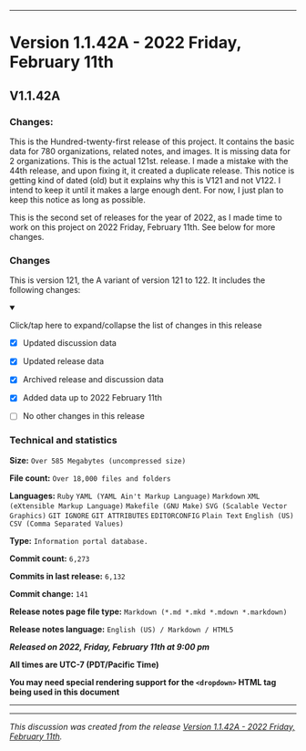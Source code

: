 
***

# Version 1.1.42A - 2022 Friday, February 11th

## V1.1.42A

### Changes:

This is the Hundred-twenty-first release of this project. It contains the basic data for 780 organizations, <!-- (fork count minus 2) !--> related notes, and images. It is missing data for 2 organizations. This is the actual 121st. release. I made a mistake with the 44th release, and upon fixing it, it created a duplicate release. This notice is getting kind of dated (old) but it explains why this is V121 and not V122. I intend to keep it until it makes a large enough dent. For now, I just plan to keep this notice as long as possible.

This is the second set of releases for the year of 2022, as I made time to work on this project on 2022 Friday, February 11th.
See below for more changes.

### Changes

This is version 121, the A variant of version 121 to 122. It includes the following changes:

<details open><summary><p>Click/tap here to expand/collapse the list of changes in this release</p></summary>

- [x] Updated discussion data

- [x] Updated release data

- [x] Archived release and discussion data

<!--
- [x] Deleted 3 `IGNORE.md` files
!-->

<!--
- [x] Began adding support for 2022 data
!-->

<!--
- [x] Added data up to 2021 November 28th
!-->

<!--
- [x] Deleted 3 `IGNORE.md` files
!-->

- [x] Added data up to 2022 February 11th

- [ ] No other changes in this release

<!-- - [x] Updated Git navigation data !-->

</details>

### Technical and statistics

**Size:** `Over 585 Megabytes (uncompressed size)`

**File count:** `Over 18,000 files and folders`

**Languages:** `Ruby` `YAML (YAML Ain't Markup Language)` `Markdown` `XML (eXtensible Markup Language)` `Makefile (GNU Make)` `SVG (Scalable Vector Graphics)` `GIT IGNORE` `GIT ATTRIBUTES` `EDITORCONFIG` `Plain Text` `English (US)` `CSV (Comma Separated Values)`

**Type:** `Information portal database.`

**Commit count:** `6,273`

**Commits in last release:** `6,132`

**Commit change:** `141`

**Release notes page file type:** `Markdown (*.md *.mkd *.mdown *.markdown)`

**Release notes language:** `English (US) / Markdown / HTML5`

***Released on 2022, Friday, February 11th at 9:00 pm***

**All times are UTC-7 (PDT/Pacific Time)**

**You may need special rendering support for the `<dropdown>` HTML tag being used in this document**

***


<hr /><em>This discussion was created from the release <a href='https://github.com/seanpm2001/GitHub_Organization_Info/releases/tag/V1.1.42A'>Version 1.1.42A - 2022 Friday, February 11th</a>.</em>
